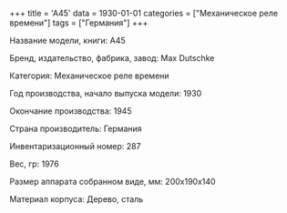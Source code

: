 +++
title = 'A45'
data = 1930-01-01
categories = ["Механическое реле времени"]
tags = ["Германия"]
+++

Название модели, книги: A45

Бренд, издательство, фабрика, завод: Max Dutschke

Категория: Механическое реле времени

Год производства, начало выпуска модели: 1930

Окончание производства: 1945

Страна производитель: Германия

Инвентаризационный номер: 287

Вес, гр: 1976

Размер аппарата  собранном виде, мм: 200x190x140

Материал корпуса: Дерево, сталь

